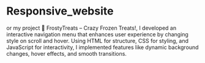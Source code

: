 # Responsive_website
or my project 🍦 FrostyTreats – Crazy Frozen Treats!, I developed an interactive navigation menu that enhances user experience by changing style on scroll and hover. Using HTML for structure, CSS for styling, and JavaScript for interactivity, I implemented features like dynamic background changes, hover effects, and smooth transitions.
